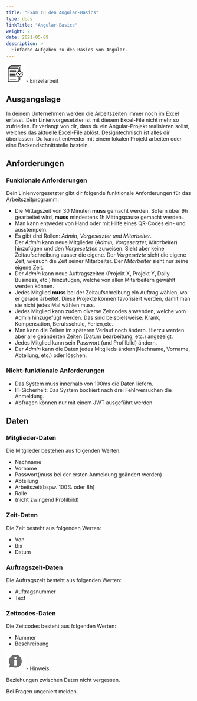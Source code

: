 ```yaml
---
title: "Exam zu den Angular-Basics"
type: docs
linkTitle: "Angular-Basics"
weight: 2
date: 2021-05-09
description: >
  Einfache Aufgaben zu den Basics von Angular.
---
```


![task1](/images/task.png) - Einzelarbeit<br>

## Ausgangslage

In deinem Unternehmen werden die Arbeitszeiten immer noch im Excel erfasst. Dein Linienvorgesetzter ist mit diesem Excel-File nicht mehr so zufrieden. Er verlangt von dir, dass du ein Angular-Projekt realisieren sollst, welches das aktuelle Excel-File ablöst. Designtechnisch ist alles dir überlassen. Du kannst entweder mit einem lokalen Projekt arbeiten oder eine Backendschnittstelle basteln.

## Anforderungen

### Funktionale Anforderungen

Dein Linienvorgesetzter gibt dir folgende funktionale Anforderungen für das Arbeitszeitprogramm:

- Die Mittagszeit von 30 Minuten **muss** gemacht werden. Sofern über 9h gearbeitet wird, **muss** mindestens 1h Mittagspause gemacht werden.
- Man kann entweder von Hand oder mit Hilfe eines QR-Codes ein- und ausstempeln.
- Es gibt drei Rollen: _Admin, Vorgesetzter und Mitarbeiter_.<br>Der _Admin_ kann neue Mitglieder (_Admin, Vorgesetzter, Mitarbeiter_) hinzufügen und den _Vorgesetzten_ zuweisen. Sieht aber keine Zeitaufschreibung ausser die eigene. Der _Vorgesetzte_ sieht die eigene Zeit, wieauch die Zeit seiner Mitarbeiter. Der _Mitarbeiter_ sieht nur seine eigene Zeit.
- Der _Admin_ kann neue Auftragszeiten (Projekt X, Projekt Y, Daily Business, etc.) hinzufügen, welche von allen Mitarbeitern gewählt werden können.
- Jedes Mitglied **muss** bei der Zeitaufschreibung ein Auftrag wählen, wo er gerade arbeitet. Diese Projekte können favorisiert werden, damit man sie nicht jedes Mal wählen muss.
- Jedes Mitglied kann zudem diverse Zeitcodes anwenden, welche vom Admin hinzugefügt werden. Das sind beispielsweise: Krank, Kompensation, Berufsschule, Ferien,etc.
- Man kann die Zeiten im späteren Verlauf noch ändern. Hierzu werden aber alle geänderten Zeiten (Datum bearbeitung, etc.) angezeigt.
- Jedes Mitglied kann sein Passwort (und Profilbild) ändern.
- Der _Admin_ kann die Daten jedes Mitglieds ändern(Nachname, Vorname, Abteilung, etc.) oder löschen.

### Nicht-funktionale Anforderungen

- Das System muss innerhalb von 100ms die Daten liefern.
- IT-Sicherheit: Das System bockiert nach drei Fehlrversuchen die Anmeldung.
- Abfragen können nur mit einem JWT ausgeführt werden.

## Daten

### Mitglieder-Daten

Die Mitglieder bestehen aus folgenden Werten:

- Nachname
- Vorname
- Passwort(muss bei der ersten Anmeldung geändert werden)
- Abteilung
- Arbeitszeit(bspw. 100% oder 8h)
- Rolle
- (nicht zwingend Profilbild)

### Zeit-Daten

Die Zeit besteht aus folgenden Werten:

- Von
- Bis
- Datum

### Auftragszeit-Daten

Die Auftragszeit besteht aus folgenden Werten:

- Auftragsnummer
- Text

### Zeitcodes-Daten

Die Zeitcodes besteht aus folgenden Werten:

- Nummer
- Beschreibung

![hint1](/images/hint.png) - Hinweis:

Beziehungen zwischen Daten nicht vergessen.

Bei Fragen ungeniert melden.
